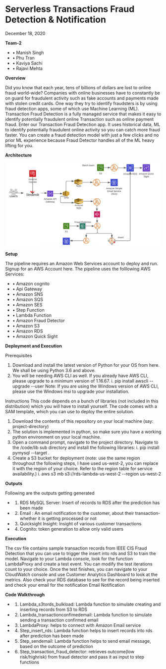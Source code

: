# Serverless Transactions Fraud Detection & Notification
December  18, 2020

**Team-2**
* •	Manish Singh
* •	Phu Tran
* •	Kaviya Sachi
* •	Rajavi Mehta


**Overview**

Did you know that each year, tens of billions of dollars are lost to online fraud world-wide?
Companies with online businesses have to constantly be on guard for fraudulent activity such as fake accounts and payments made with stolen credit cards.  One way they try to identify fraudsters is by using fraud detection apps, some of which use Machine Learning (ML).
Transaction Fraud Detection is a fully managed service that makes it easy to identify potentially fraudulent online Transaction such as online payment fraud.
Enter our Transaction Fraud Detection app. It uses historical data, ML to identify potentially fraudulent online activity so you can catch more fraud faster. You can create a fraud detection model with just a few clicks and no prior ML experience because Fraud Detector handles all of the ML heavy lifting for you.


**Architecture**

![](https://github.com/Kaylakh/Serverless_Fraud_detection_pipeline/blob/main/architecture.png) 

**Setup**

The pipeline requires an Amazon Web Services account to deploy and run. Signup for an AWS Account here. The pipeline uses the folllowing AWS Services:
* •	Amazon cognito
* •	Api Gateway
* •	Amazon SNS
* •	Amazon SQS
* •	Amazon SES
* •	Step Function
* •	Lambda Function
* •	Amazon Fraud Detector
* •	Amazon S3
* •	Amazon RDS
* •	Amazon Quick Sight

**Deployment and Execution**

Prerequisites
1.	Download and install the latest version of Python for your OS from here. We shall be using Python 3.6 and above.
2.	You will be needing AWS CLI as well. If you already have AWS CLI, please upgrade to a minimum version of 1.16.67.
i.	 pip install awscli --upgrade --user
Note: If you are using the Windows version of AWS CLI, please use the Windows msi to upgrade your installation.

Instructions
This code depends on a bunch of libraries (not included in this distribution) which you will have to install yourself. The code comes with a SAM template, which you can use to deploy the entire solution.
1.	Download the contents of this repository on your local machine (say: project-directory)
2.	The solution is implemented in python, so make sure you have a working python environment on your local machine.
3.	Open a command prompt, navigate to the project directory. Navigate to the /code/lib sub directory and install the following libraries:
i.	 pip install pymysql --target .
4.	Create a S3 bucket for deployment (note: use the same region throughout the following steps, I have used us-west-2, you can replace it with the region of your choice. Refer to the region table for service availability.)
i.	 aws s3 mb s3://rds-lambda-us-west-2 --region us-west-2



**Outputs**

Following are the outputs getting generated
* 1.	RDS MySQL Server: Insert of records to RDS after the prediction has been made
* 2.	Email : An email notification to the customer, about their transaction- whether it is getting processed or not
* 3.	Quicksight Insight: Insight of various customer transactions
* 4.	Cognito: token generation to allow only valid users


**Execution**

The csv file contains sample transaction records from IEEE CIS Fraud Detection that you can use to trigger the insert into rds and S3 to train the model. Navigate to your Lambda console, look for the  function LambdaProxy and create a test event. You can modify the test iterations count to your choice.
Once the test finishes, you can navigate to your CloudWatch console and use Customer Analytics Dashboard to look at the metrics. Also check your RDS database to see for the record being inserted and check your email for the notification
Email Notification
 
 
 
**Code Walkthrough**

* 1.	Lambda_s3tords_bulkload: Lambda function to simulate creating and inserting records from S3 to RDS
* 2.	Lambda_transactionconfimedemail: Lambda function to simulate sending a transaction confirmed email
* 3.	LambdaProxy: helps to connect with Amazon Email service 
* 4.	Step_insert_rds: Lambda function helps to insert records into rds after prediction has been made
* 5.	Step_sendemail: Lambda function helps to send email message, based on the outcome of prediction
* 6.	Step_transaction_fraud_detector: retrieves outcome(low risk/highrisk) from fraud detector and pass it as input to step functions

